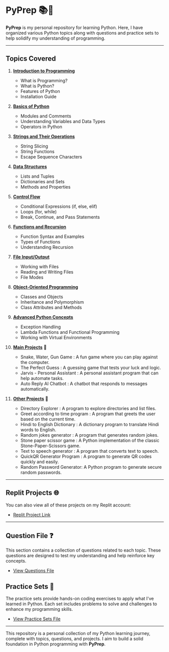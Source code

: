 # PyPrep 📚🐍

**PyPrep** is my personal repository for learning Python. Here, I have organized various Python topics along with questions and practice sets to help solidify my understanding of programming.

---

## Topics Covered

1. **[Introduction to Programming](https://github.com/bushra007891/PyPrep/tree/main/Introduction%20to%20Programming)**
   - What is Programming?
   - What is Python?
   - Features of Python
   - Installation Guide

2. **[Basics of Python](https://github.com/bushra007891/PyPrep/tree/main/Basics%20of%20Python)**
   - Modules and Comments
   - Understanding Variables and Data Types
   - Operators in Python

3. **[Strings and Their Operations](https://github.com/bushra007891/PyPrep/tree/main/Strings%20and%20Their%20Operations)**
   - String Slicing
   - String Functions
   - Escape Sequence Characters

4. **[Data Structures](https://github.com/bushra007891/PyPrep/tree/main/Data%20Structures)**
   - Lists and Tuples
   - Dictionaries and Sets
   - Methods and Properties

5. **[Control Flow](https://github.com/bushra007891/PyPrep/tree/main/Control%20Flow)**
   - Conditional Expressions (if, else, elif)
   - Loops (for, while)
   - Break, Continue, and Pass Statements

6. **[Functions and Recursion](https://github.com/bushra007891/PyPrep/tree/main/Functions%20and%20Recursion)**
   - Function Syntax and Examples
   - Types of Functions
   - Understanding Recursion

7. **[File Input/Output](https://github.com/bushra007891/PyPrep/tree/main/File%20Input%20%26%20Output)**
   - Working with Files
   - Reading and Writing Files
   - File Modes

8. **[Object-Oriented Programming](https://github.com/bushra007891/PyPrep/tree/main/Object-Oriented%20Programming)**
   - Classes and Objects
   - Inheritance and Polymorphism
   - Class Attributes and Methods

9. **[Advanced Python Concepts](https://github.com/bushra007891/PyPrep/tree/main/Advanced%20Python%20Concepts)**
   - Exception Handling
   - Lambda Functions and Functional Programming
   - Working with Virtual Environments

10. **[Main Projects](https://github.com/bushra007891/PyPrep/tree/main/Main%20Projects)** 🚀
    - Snake, Water, Gun Game : A fun game where you can play against the computer.
    - The Perfect Guess : A guessing game that tests your luck and logic.
    - Jarvis - Personal Assistant : A personal assistant program that can help automate tasks.
    - Auto Reply AI Chatbot : A chatbot that responds to messages automatically.

11. **[Other Projects](https://github.com/bushra007891/PyPrep/tree/main/Other%20Projects)** 🌟
    - Directory Explorer :  A program to explore directories and list files.
    - Greet according to time program :  A program that greets the user based on the current time.
    - Hindi to English Dictionary :  A dictionary program to translate Hindi words to English.
    - Random jokes generator :  A program that generates random jokes.
    - Stone paper scissor game :  A Python implementation of the classic Stone-Paper-Scissors game.
    - Text to speech generator :  A program that converts text to speech.
    - QuickQR Generator Program :  A program to generate QR codes quickly and easily.
    - Random Password Generator: A Python program to generate secure random passwords.
---

## Replit Projects 🌐
You can also view all of these projects on my Replit account:

- [Replit Project Link](https://replit.com/@bushra007891) 

---
## Question File ❓
This section contains a collection of questions related to each topic. These questions are designed to test my understanding and help reinforce key concepts.

- [View Questions File](https://github.com/bushra007891/PyPrep/tree/main/Question%20File) 

## Practice Sets 📝
The practice sets provide hands-on coding exercises to apply what I've learned in Python. Each set includes problems to solve and challenges to enhance my programming skills.

- [View Practice Sets File](https://github.com/bushra007891/PyPrep/tree/main/Practice%20Sets) 

---

This repository is a personal collection of my Python learning journey, complete with topics, questions, and projects. I aim to build a solid foundation in Python programming with **PyPrep**. 
